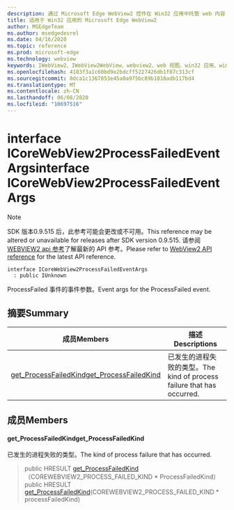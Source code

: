 ```yaml
---
description: 通过 Microsoft Edge WebView2 控件在 Win32 应用中托管 web 内容
title: 适用于 Win32 应用的 Microsoft Edge WebView2
author: MSEdgeTeam
ms.author: msedgedevrel
ms.date: 04/16/2020
ms.topic: reference
ms.prod: microsoft-edge
ms.technology: webview
keywords: IWebView2、IWebView2WebView、webview2、web 视图、win32 应用、win32、edge、ICoreWebView2、ICoreWebView2Controller、浏览器控件、边缘 html
ms.openlocfilehash: 4183f3a1c60bd9e2bdcff5227426db1f07c313cf
ms.sourcegitcommit: 8dca1c1367853e45a0a975bc89b1818adb117bd4
ms.translationtype: MT
ms.contentlocale: zh-CN
ms.lasthandoff: 06/08/2020
ms.locfileid: "10697516"
---
```

# <span data-ttu-id="674bc-104">interface ICoreWebView2ProcessFailedEventArgs</span><span class="sxs-lookup"><span data-stu-id="674bc-104">interface ICoreWebView2ProcessFailedEventArgs</span></span> 

> [!NOTE]
> <span data-ttu-id="674bc-105">SDK 版本0.9.515 后，此参考可能会更改或不可用。</span><span class="sxs-lookup"><span data-stu-id="674bc-105">This reference may be altered or unavailable for releases after SDK version 0.9.515.</span></span> <span data-ttu-id="674bc-106">请参阅[WEBVIEW2 api 参考](../../../webview2-api-reference.md)了解最新的 API 参考。</span><span class="sxs-lookup"><span data-stu-id="674bc-106">Please refer to [WebView2 API reference](../../../webview2-api-reference.md) for the latest API reference.</span></span>

```
interface ICoreWebView2ProcessFailedEventArgs
  : public IUnknown
```

<span data-ttu-id="674bc-107">ProcessFailed 事件的事件参数。</span><span class="sxs-lookup"><span data-stu-id="674bc-107">Event args for the ProcessFailed event.</span></span>

## <span data-ttu-id="674bc-108">摘要</span><span class="sxs-lookup"><span data-stu-id="674bc-108">Summary</span></span>

 <span data-ttu-id="674bc-109">成员</span><span class="sxs-lookup"><span data-stu-id="674bc-109">Members</span></span>                        | <span data-ttu-id="674bc-110">描述</span><span class="sxs-lookup"><span data-stu-id="674bc-110">Descriptions</span></span>
--------------------------------|---------------------------------------------
[<span data-ttu-id="674bc-111">get_ProcessFailedKind</span><span class="sxs-lookup"><span data-stu-id="674bc-111">get_ProcessFailedKind</span></span>](#get_processfailedkind) | <span data-ttu-id="674bc-112">已发生的进程失败的类型。</span><span class="sxs-lookup"><span data-stu-id="674bc-112">The kind of process failure that has occurred.</span></span>

## <span data-ttu-id="674bc-113">成员</span><span class="sxs-lookup"><span data-stu-id="674bc-113">Members</span></span>

#### <span data-ttu-id="674bc-114">get_ProcessFailedKind</span><span class="sxs-lookup"><span data-stu-id="674bc-114">get_ProcessFailedKind</span></span> 

<span data-ttu-id="674bc-115">已发生的进程失败的类型。</span><span class="sxs-lookup"><span data-stu-id="674bc-115">The kind of process failure that has occurred.</span></span>

> <span data-ttu-id="674bc-116">public HRESULT [get_ProcessFailedKind](#get_processfailedkind)（COREWEBVIEW2_PROCESS_FAILED_KIND \* ProcessFailedKind）</span><span class="sxs-lookup"><span data-stu-id="674bc-116">public HRESULT [get_ProcessFailedKind](#get_processfailedkind)(COREWEBVIEW2_PROCESS_FAILED_KIND \* processFailedKind)</span></span>

